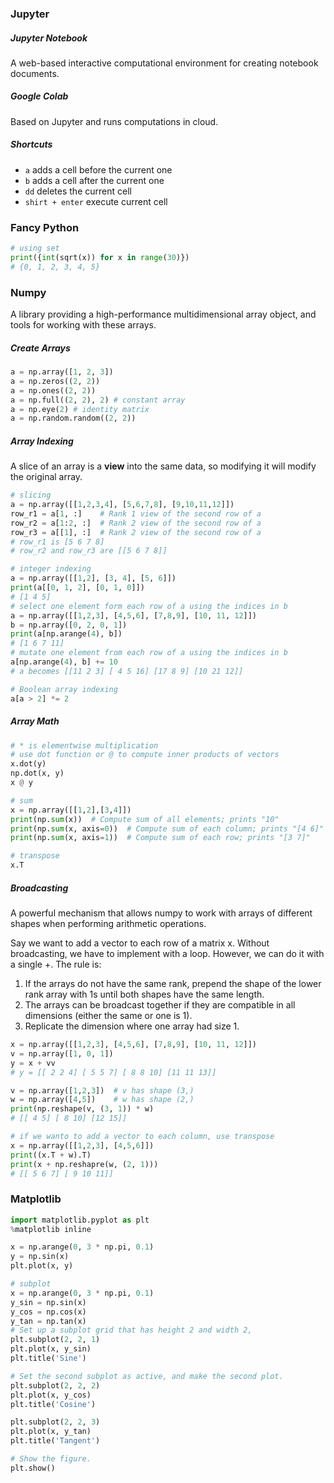 ### Jupyter

##### Jupyter Notebook

A web-based interactive computational environment for creating notebook documents.

##### Google Colab

Based on Jupyter and runs computations in cloud.

##### Shortcuts

* `a` adds a cell before the current one
* `b` adds a cell after the current one
* `dd` deletes the current cell
* `shirt + enter` execute current cell

### Fancy Python

```python
# using set
print({int(sqrt(x)) for x in range(30)})
# {0, 1, 2, 3, 4, 5}
```

### Numpy

A library providing a high-performance multidimensional array object, and tools for working with these arrays.

#####  Create Arrays

```python
a = np.array([1, 2, 3])
a = np.zeros((2, 2))
a = np.ones((2, 2))
a = np.full((2, 2), 2) # constant array
a = np.eye(2) # identity matrix
a = np.random.random((2, 2))
```

##### Array Indexing

A slice of an array is a **view** into the same data, so modifying it will modify the original array.

```python
# slicing
a = np.array([[1,2,3,4], [5,6,7,8], [9,10,11,12]])
row_r1 = a[1, :]    # Rank 1 view of the second row of a  
row_r2 = a[1:2, :]  # Rank 2 view of the second row of a
row_r3 = a[[1], :]  # Rank 2 view of the second row of a
# row_r1 is [5 6 7 8]
# row_r2 and row_r3 are [[5 6 7 8]]

# integer indexing
a = np.array([[1,2], [3, 4], [5, 6]])
print(a[[0, 1, 2], [0, 1, 0]])
# [1 4 5]
# select one element form each row of a using the indices in b
a = np.array([[1,2,3], [4,5,6], [7,8,9], [10, 11, 12]])
b = np.array([0, 2, 0, 1])
print(a[np.arange(4), b])
# [1 6 7 11]
# mutate one element from each row of a using the indices in b
a[np.arange(4), b] += 10
# a becomes [[11 2 3] [ 4 5 16] [17 8 9] [10 21 12]]

# Boolean array indexing
a[a > 2] *= 2
```

##### Array Math

```python
# * is elementwise multiplication
# use dot function or @ to compute inner products of vectors
x.dot(y)
np.dot(x, y)
x @ y

# sum
x = np.array([[1,2],[3,4]])
print(np.sum(x))  # Compute sum of all elements; prints "10"
print(np.sum(x, axis=0))  # Compute sum of each column; prints "[4 6]"
print(np.sum(x, axis=1))  # Compute sum of each row; prints "[3 7]"

# transpose
x.T
```

##### Broadcasting

A powerful mechanism that allows numpy to work with arrays of different shapes when performing arithmetic operations. 

Say we want to add a vector to each row of a matrix x. Without broadcasting, we have to implement with a loop. However, we can do it with a single +. The rule is:

1. If the arrays do not have the same rank, prepend the shape of the lower rank array with 1s until both shapes have the same length.
2. The arrays can be broadcast together if they are compatible in all dimensions (either the same or one is 1).
3. Replicate the dimension where one array had size 1.

```python
x = np.array([[1,2,3], [4,5,6], [7,8,9], [10, 11, 12]])
v = np.array([1, 0, 1])
y = x + vv
# y = [[ 2 2 4] [ 5 5 7] [ 8 8 10] [11 11 13]]

v = np.array([1,2,3])  # v has shape (3,)
w = np.array([4,5])    # w has shape (2,)
print(np.reshape(v, (3, 1)) * w)
# [[ 4 5] [ 8 10] [12 15]]

# if we wanto to add a vector to each column, use transpose
x = np.array([[1,2,3], [4,5,6]])
print((x.T + w).T)
print(x + np.reshapre(w, (2, 1)))
# [[ 5 6 7] [ 9 10 11]]
```



### Matplotlib

```python
import matplotlib.pyplot as plt
%matplotlib inline

x = np.arange(0, 3 * np.pi, 0.1)
y = np.sin(x)
plt.plot(x, y)

# subplot
x = np.arange(0, 3 * np.pi, 0.1)
y_sin = np.sin(x)
y_cos = np.cos(x)
y_tan = np.tan(x)
# Set up a subplot grid that has height 2 and width 2,
plt.subplot(2, 2, 1)
plt.plot(x, y_sin)
plt.title('Sine')

# Set the second subplot as active, and make the second plot.
plt.subplot(2, 2, 2)
plt.plot(x, y_cos)
plt.title('Cosine')

plt.subplot(2, 2, 3)
plt.plot(x, y_tan)
plt.title('Tangent')

# Show the figure.
plt.show()
```
